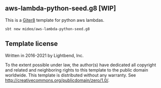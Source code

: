 ## aws-lambda-python-seed.g8 [WIP]

This is a [Giter8][g8] template for python aws lambdas. 

```
sbt new mideo/aws-lambda-python-seed.g8
```

Template license
----------------
Written in 2016-2021 by Lightbend, Inc.

To the extent possible under law, the author(s) have dedicated all copyright and related
and neighboring rights to this template to the public domain worldwide.
This template is distributed without any warranty. See <http://creativecommons.org/publicdomain/zero/1.0/>.

[g8]: http://www.foundweekends.org/giter8/